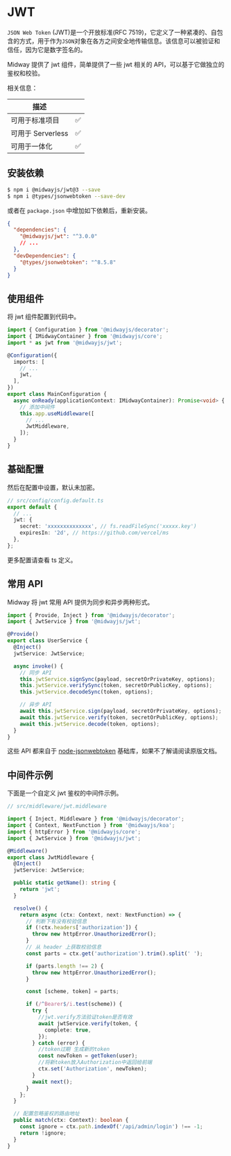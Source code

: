 # JWT

`JSON Web Token` (JWT)是一个开放标准(RFC 7519)，它定义了一种紧凑的、自包含的方式，用于作为`JSON`对象在各方之间安全地传输信息。该信息可以被验证和信任，因为它是数字签名的。

Midway 提供了 jwt 组件，简单提供了一些 jwt 相关的 API，可以基于它做独立的鉴权和校验。

相关信息：

| 描述              |     |
| ----------------- | --- |
| 可用于标准项目    | ✅  |
| 可用于 Serverless | ✅  |
| 可用于一体化      | ✅  |

## 安装依赖

```bash
$ npm i @midwayjs/jwt@3 --save
$ npm i @types/jsonwebtoken --save-dev
```

或者在 `package.json` 中增加如下依赖后，重新安装。

```json
{
  "dependencies": {
    "@midwayjs/jwt": "^3.0.0"
    // ...
  },
  "devDependencies": {
    "@types/jsonwebtoken": "^8.5.8"
  }
}
```

## 使用组件

将 jwt 组件配置到代码中。

```typescript
import { Configuration } from '@midwayjs/decorator';
import { IMidwayContainer } from '@midwayjs/core';
import * as jwt from '@midwayjs/jwt';

@Configuration({
  imports: [
    // ...
    jwt,
  ],
})
export class MainConfiguration {
  async onReady(applicationContext: IMidwayContainer): Promise<void> {
    // 添加中间件
    this.app.useMiddleware([
      // ...
      JwtMiddleware,
    ]);
  }
}
```

## 基础配置

然后在配置中设置，默认未加密。

```typescript
// src/config/config.default.ts
export default {
  // ...
  jwt: {
    secret: 'xxxxxxxxxxxxxx', // fs.readFileSync('xxxxx.key')
    expiresIn: '2d', // https://github.com/vercel/ms
  },
};
```

更多配置请查看 ts 定义。

## 常用 API

Midway 将 jwt 常用 API 提供为同步和异步两种形式。

```typescript
import { Provide, Inject } from '@midwayjs/decorator';
import { JwtService } from '@midwayjs/jwt';

@Provide()
export class UserService {
  @Inject()
  jwtService: JwtService;

  async invoke() {
    // 同步 API
    this.jwtService.signSync(payload, secretOrPrivateKey, options);
    this.jwtService.verifySync(token, secretOrPublicKey, options);
    this.jwtService.decodeSync(token, options);

    // 异步 API
    await this.jwtService.sign(payload, secretOrPrivateKey, options);
    await this.jwtService.verify(token, secretOrPublicKey, options);
    await this.jwtService.decode(token, options);
  }
}
```

这些 API 都来自于 [node-jsonwebtoken](https://github.com/auth0/node-jsonwebtoken) 基础库，如果不了解请阅读原版文档。

## 中间件示例

下面是一个自定义 jwt 鉴权的中间件示例。

```typescript
// src/middleware/jwt.middleware

import { Inject, Middleware } from '@midwayjs/decorator';
import { Context, NextFunction } from '@midwayjs/koa';
import { httpError } from '@midwayjs/core';
import { JwtService } from '@midwayjs/jwt';

@Middleware()
export class JwtMiddleware {
  @Inject()
  jwtService: JwtService;

  public static getName(): string {
    return 'jwt';
  }

  resolve() {
    return async (ctx: Context, next: NextFunction) => {
      // 判断下有没有校验信息
      if (!ctx.headers['authorization']) {
        throw new httpError.UnauthorizedError();
      }
      // 从 header 上获取校验信息
      const parts = ctx.get('authorization').trim().split(' ');

      if (parts.length !== 2) {
        throw new httpError.UnauthorizedError();
      }

      const [scheme, token] = parts;

      if (/^Bearer$/i.test(scheme)) {
        try {
          //jwt.verify方法验证token是否有效
          await jwtService.verify(token, {
            complete: true,
          });
        } catch (error) {
          //token过期 生成新的token
          const newToken = getToken(user);
          //将新token放入Authorization中返回给前端
          ctx.set('Authorization', newToken);
        }
        await next();
      }
    };
  }

  // 配置忽略鉴权的路由地址
  public match(ctx: Context): boolean {
    const ignore = ctx.path.indexOf('/api/admin/login') !== -1;
    return !ignore;
  }
}
```
